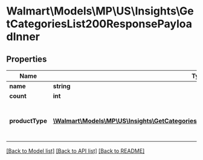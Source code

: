 # Walmart\Models\MP\US\Insights\GetCategoriesList200ResponsePayloadInner

## Properties

Name | Type | Description | Notes
------------ | ------------- | ------------- | -------------
**name** | **string** |  | [optional]
**count** | **int** |  | [optional]
**productType** | [**\Walmart\Models\MP\US\Insights\GetCategoriesList200ResponsePayloadInnerProductTypeInner[]**](GetCategoriesList200ResponsePayloadInnerProductTypeInner.md) | productType is only applicable for categories | [optional]


[[Back to Model list]](./) [[Back to API list]](../../../../../README.md#supported-apis) [[Back to README]](../../../../../README.md)
